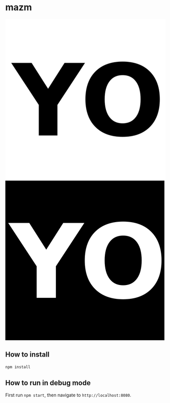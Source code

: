 # mazm

[![alt text](/static/yob.png)](/static/yob.webm)
[![alt text](/static/yow.png)](/static/yob.webm)

## How to install

```sh
npm install
```

## How to run in debug mode

First run `npm start`, then navigate to `http://localhost:8080`.
